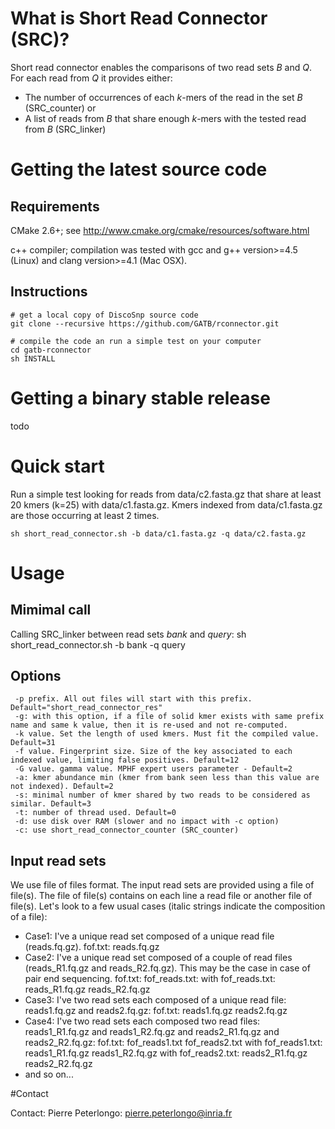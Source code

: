 # What is Short Read Connector (SRC)?
Short read connector enables the comparisons of two read sets *B* and *Q*. For each read from *Q* it provides either:
 * The number of occurrences of each *k*-mers of the read in the set *B* (SRC_counter)
 or
 * A list of reads from *B* that share enough *k*-mers with the tested read from *B* (SRC_linker)


# Getting the latest source code

## Requirements

CMake 2.6+; see http://www.cmake.org/cmake/resources/software.html

c++ compiler; compilation was tested with gcc and g++ version>=4.5 (Linux) and clang version>=4.1 (Mac OSX).

## Instructions


    # get a local copy of DiscoSnp source code
    git clone --recursive https://github.com/GATB/rconnector.git
    
    # compile the code an run a simple test on your computer
    cd gatb-rconnector
    sh INSTALL

# Getting a binary stable release

todo

# Quick start

Run a simple test looking for reads from data/c2.fasta.gz that share at least 20 kmers (k=25) with data/c1.fasta.gz. Kmers indexed from data/c1.fasta.gz are those occurring at least 2 times. 

    sh short_read_connector.sh -b data/c1.fasta.gz -q data/c2.fasta.gz 


# Usage
## Mimimal call
Calling SRC_linker between read sets *bank* and *query*:
    sh short_read_connector.sh -b bank -q query

## Options
	 -p prefix. All out files will start with this prefix. Default="short_read_connector_res"
	 -g: with this option, if a file of solid kmer exists with same prefix name and same k value, then it is re-used and not re-computed.
	 -k value. Set the length of used kmers. Must fit the compiled value. Default=31
	 -f value. Fingerprint size. Size of the key associated to each indexed value, limiting false positives. Default=12
	 -G value. gamma value. MPHF expert users parameter - Default=2
	 -a: kmer abundance min (kmer from bank seen less than this value are not indexed). Default=2
	 -s: minimal number of kmer shared by two reads to be considered as similar. Default=3
	 -t: number of thread used. Default=0
	 -d: use disk over RAM (slower and no impact with -c option)
	 -c: use short_read_connector_counter (SRC_counter)
	 
	 
## Input read sets
We use file of files format. The input read sets are provided using a file of file(s). The file of file(s) contains on each line a read file or another file of file(s).
Let's look to a few usual cases (italic strings indicate the composition of a file):
* Case1: I've a unique read set composed of a unique read file (reads.fq.gz). 
   fof.txt:
   reads.fq.gz
* Case2: I've a unique read set composed of a couple of read files (reads_R1.fq.gz and reads_R2.fq.gz). This may be the case in case of pair end sequencing.
   fof.txt:
    fof_reads.txt:
   with fof_reads.txt:
    reads_R1.fq.gz
    reads_R2.fq.gz
* Case3: I've two read sets each composed of a unique read file: reads1.fq.gz and reads2.fq.gz:
   fof.txt:
    reads1.fq.gz
    reads2.fq.gz
* Case4:  I've two read sets each composed two read files: reads1_R1.fq.gz and reads1_R2.fq.gz and  reads2_R1.fq.gz and reads2_R2.fq.gz:
   fof.txt:
    fof_reads1.txt
    fof_reads2.txt
   with fof_reads1.txt:
    reads1_R1.fq.gz
    reads1_R2.fq.gz
   with fof_reads2.txt:
    reads2_R1.fq.gz
    reads2_R2.fq.gz
* and so on...

   
#Contact

Contact: Pierre Peterlongo: pierre.peterlongo@inria.fr
